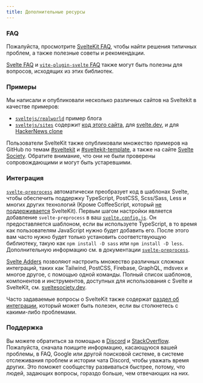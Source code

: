 ```yaml
---
title: Дополнительные ресурсы
---
```


### FAQ

Пожалуйста, просмотрите [SvelteKit FAQ](/faq), чтобы найти решения типичных проблем, а также полезные советы и рекомендации.

[Svelte FAQ](https://svelte.dev/faq) и [`vite-plugin-svelte` FAQ](https://github.com/sveltejs/vite-plugin-svelte/blob/main/docs/faq.md) также могут быть полезны для вопросов, исходящих из этих библиотек.

### Примеры

Мы написали и опубликовали несколько различных сайтов на Sveltekit в качестве примеров:

- [`sveltejs/realworld`](https://github.com/sveltejs/realworld) пример блога
- [`sveltejs/sites`](https://github.com/sveltejs/sites) содержит [код этого сайта](https://github.com/sveltejs/sites/tree/master/sites/kit.svelte.dev), для [svelte.dev](https://github.com/sveltejs/sites/tree/master/sites/svelte.dev), и для [HackerNews clone](https://github.com/sveltejs/sites/tree/master/sites/hn.svelte.dev)

Пользователи SvelteKit также опубликовали множество примеров на GitHub по темам [#sveltekit](https://github.com/topics/sveltekit) и [#sveltekit-template](https://github.com/topics/sveltekit-template), а также на сайте [Svelte Society](https://sveltesociety.dev/templates#svelte-kit). Обратите внимание, что они не были проверены сопровождающими и могут быть устаревшими.

### Интеграция

[`svelte-preprocess`](https://github.com/sveltejs/svelte-preprocess) автоматически преобразует код в шаблонах Svelte, чтобы обеспечить поддержку TypeScript, PostCSS, Scss/Sass, Less и многих других технологий (Кроме CoffeeScript, который [не поддерживается](https://github.com/sveltejs/kit/issues/2920#issuecomment-996469815) SvelteKit). Первым шагом настройки является добавление `svelte-preprocess` в ваш [`svelte.config.js`](#konfiguracziya). Он предоставляется шаблоном, если вы используете TypeScript, в то время как пользователям JavaScript нужно будет добавить его. После этого вам часто нужно будет только установить соответствующую библиотеку, такую как `npm install -D sass` или `npm install -D less`. Дополнительную информацию см. в документации [`svelte-preprocess`](https://github.com/sveltejs/svelte-preprocess).

[Svelte Adders](https://sveltesociety.dev/templates#adders) позволяют настроить множество различных сложных интеграций, таких как Tailwind, PostCSS, Firebase, GraphQL, mdsvex и многое другое, с помощью одной команды. Полный список шаблонов, компонентов и инструментов, доступных для использования с Svelte и SvelteKit, см. [sveltesociety.dev](https://sveltesociety.dev/).

Часто задаваемые вопросы о SvelteKit также содержат [раздел об интеграции](/faq#integrations), который может быть полезен, если вы столкнетесь с какими-либо проблемами.


### Поддержка

Вы можете обратиться за помощью в [Discord](https://svelte.dev/chat) и [StackOverflow](https://stackoverflow.com/questions/tagged/sveltekit). Пожалуйста, сначала поищите информацию, касающуюся вашей проблемы, в FAQ, Google или другой поисковой системе, в системе отслеживания проблем и истории чата Discord, чтобы уважать время других. Это поможет сообществу развиваться быстрее, потому, что людей, задающих вопросы, гораздо больше, чем отвечающих на них.
